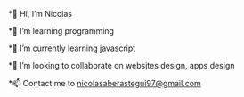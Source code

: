 *👋 Hi, I’m Nicolas

*👀 I’m learning programming

*🌱 I’m currently learning javascript

*💞️ I’m looking to collaborate on websites design, apps design

*📫 Contact me to nicolasaberastegui97@gmail.com


